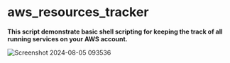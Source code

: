 # aws_resources_tracker

<b>This script demonstrate basic shell scripting for keeping the track of all running services on your AWS account.</b>

![Screenshot 2024-08-05 093536](https://github.com/user-attachments/assets/de301596-daad-48c9-8d4f-49a60d454555)
